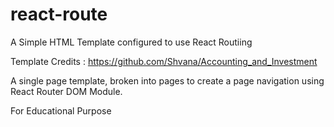 # react-route

A Simple HTML Template configured to use React Routiing

Template Credits : https://github.com/Shvana/Accounting_and_Investment

A single page template, broken into pages 
to create a page navigation using React Router DOM Module.

For Educational Purpose
